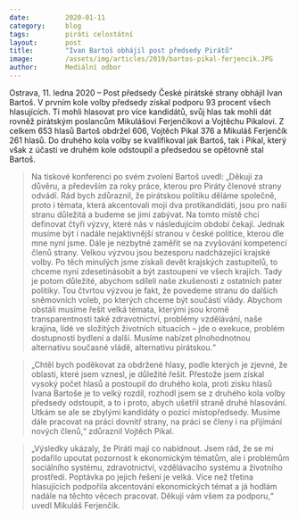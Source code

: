 ```yaml
---
date:         2020-01-11
category:     blog
tags:         piráti celostátní
layout:       post
title:        "Ivan Bartoš obhájil post předsedy Pirátů"
image:        /assets/img/articles/2019/bartos-pikal-ferjencik.JPG
author:       Mediální odbor
---
```



Ostrava, 11. ledna 2020 – Post předsedy České pirátské strany obhájil Ivan Bartoš. V prvním kole volby předsedy získal podporu 93 procent všech hlasujících. Ti mohli hlasovat pro více kandidátů, svůj hlas tak mohli dát rovněž pirátským poslancům Mikulášovi Ferjenčíkovi a Vojtěchu Pikalovi. Z celkem 653 hlasů Bartoš obdržel 606, Vojtěch Pikal 376 a Mikuláš Ferjenčík 261 hlasů. Do druhého kola volby se kvalifikoval jak Bartoš, tak i Pikal, který však z účasti ve druhém kole odstoupil a předsedou se opětovně stal Bartoš.

 

> Na tiskové konferenci po svém zvolení Bartoš uvedl: „Děkuji za důvěru, a především za roky práce, kterou pro Piráty členové strany odvádí. Rád bych zdůraznil, že pirátskou politiku děláme společně, proto i témata, která akcentovali moji dva protikandidáti, jsou pro naši stranu důležitá a budeme se jimi zabývat. Na tomto místě chci definovat čtyři výzvy, které nás v následujícím období čekají. Jednak musíme být i nadále nejaktivnější stranou v české politice, kterou dle mne nyní jsme. Dále je nezbytné zaměřit se na zvyšování kompetencí členů strany. Velkou výzvou jsou bezesporu nadcházející krajské volby. Po těch minulých jsme získali devět krajských zastupitelů, to chceme nyní zdesetinásobit a být zastoupeni ve všech krajích. Tady je potom důležité, abychom sdíleli naše zkušenosti z ostatních pater politiky. Tou čtvrtou výzvou je fakt, že povedeme stranu do dalších sněmovních voleb, po kterých chceme být součástí vlády. Abychom obstáli musíme řešit velká témata, kterými jsou kromě transparentnosti také zdravotnictví, problémy vzdělávání, naše krajina, lidé ve složitých životních situacích – jde o exekuce, problém dostupnosti bydlení a další. Musíme nabízet plnohodnotnou alternativu současné vládě, alternativu pirátskou.“ 

 

> „Chtěl bych poděkovat za obdržené hlasy, podle kterých je zjevné, že oblasti, které jsem vznesl, je důležité řešit. Přestože jsem získal vysoký počet hlasů a postoupil do druhého kola, proti zisku hlasů Ivana Bartoše je to velký rozdíl, rozhodl jsem se z druhého kola volby předsedy odstoupit, a to i proto, abych ušetřil straně druhé hlasování. Utkám se ale se zbylými kandidáty o pozici místopředsedy. Musíme dále pracovat na práci dovnitř strany, na práci se členy i na přijímání nových členů,“ zdůraznil Vojtěch Pikal.

 

> „Výsledky ukázaly, že Piráti mají co nabídnout. Jsem rád, že se mi podařilo upoutat pozornost k ekonomickým tématům, ale i problémům sociálního systému, zdravotnictví, vzdělávacího systému a životního prostředí. Poptávka po jejich řešení je velká. Více než třetina hlasujících podpořila akcentování ekonomických témat a já hodlám nadále na těchto věcech pracovat. Děkuji vám všem za podporu,“ uvedl Mikuláš Ferjenčík.
